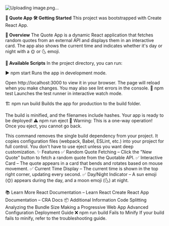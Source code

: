 ![Uploading image.png…]()

**📜 Quote App
🛠️ Getting Started**
This project was bootstrapped with Create React App.

**📌 Overview**
The Quote App is a dynamic React application that fetches random quotes from an external API and displays them in an interactive card. The app also shows the current time and indicates whether it's day or night with a 🌞 or 🌜 emoji.

**🚀 Available Scripts**
In the project directory, you can run:

▶️ npm start
Runs the app in development mode.

Open http://localhost:3000 to view it in your browser.
The page will reload when you make changes.
You may also see lint errors in the console.
🧪 npm test
Launches the test runner in interactive watch mode.

🏗️ npm run build
Builds the app for production to the build folder.

The build is minified, and the filenames include hashes.
Your app is ready to be deployed!
⚠️ npm run eject
🚨 Warning: This is a one-way operation! Once you eject, you cannot go back.

This command removes the single build dependency from your project.
It copies configuration files (webpack, Babel, ESLint, etc.) into your project for full control.
You don't have to use eject unless you want deep customization.
✨ Features
✅ Random Quote Fetching – Click the "New Quote" button to fetch a random quote from the Quotable API.
✅ Interactive Card – The quote appears in a card that bends and rotates based on mouse movement.
✅ Current Time Display – The current time is shown in the top right corner, updating every second.
✅ Day/Night Indicator – A sun emoji (🌞) appears during the day, and a moon emoji (🌜) at night.

📚 Learn More
React Documentation – Learn React
Create React App Documentation – CRA Docs
📦 Additional Information
Code Splitting
Analyzing the Bundle Size
Making a Progressive Web App
Advanced Configuration
Deployment Guide
❌ npm run build Fails to Minify
If your build fails to minify, refer to the troubleshooting guide.
